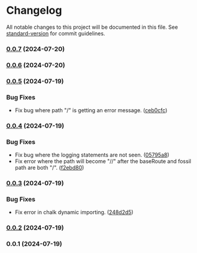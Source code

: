 # Changelog

All notable changes to this project will be documented in this file. See [standard-version](https://github.com/conventional-changelog/standard-version) for commit guidelines.

### [0.0.7](https://github.com/tralsejr/dino-docs-api/compare/v0.0.6...v0.0.7) (2024-07-20)

### [0.0.6](https://github.com/tralsejr/dino-docs-api/compare/v0.0.5...v0.0.6) (2024-07-20)

### [0.0.5](https://github.com/tralsejr/dino-docs-api/compare/v0.0.4...v0.0.5) (2024-07-19)


### Bug Fixes

* Fix bug where path "/" is getting an error message. ([ceb0cfc](https://github.com/tralsejr/dino-docs-api/commit/ceb0cfc402c68d079896bd9d0481c0a3d68335da))

### [0.0.4](https://github.com/tralsejr/dino-docs-api/compare/v0.0.3...v0.0.4) (2024-07-19)


### Bug Fixes

* Fix bug where the logging statements are not seen. ([05795a8](https://github.com/tralsejr/dino-docs-api/commit/05795a8b6d03f626101ff4566fdc70048f4190bf))
* Fix error where the path will become "//" after the baseRoute and fossil path are both "/". ([f2ebd80](https://github.com/tralsejr/dino-docs-api/commit/f2ebd80da190c7c57f00fb3ec47171df255f9323))

### [0.0.3](https://github.com/tralsejr/dino-docs-api/compare/v0.0.2...v0.0.3) (2024-07-19)


### Bug Fixes

* Fix error in chalk dynamic importing. ([248d2d5](https://github.com/tralsejr/dino-docs-api/commit/248d2d5d50ef24eee39066652131559d7b6f72ff))

### [0.0.2](https://github.com/tralsejr/dino-docs-api/compare/v0.0.1...v0.0.2) (2024-07-19)

### 0.0.1 (2024-07-19)
